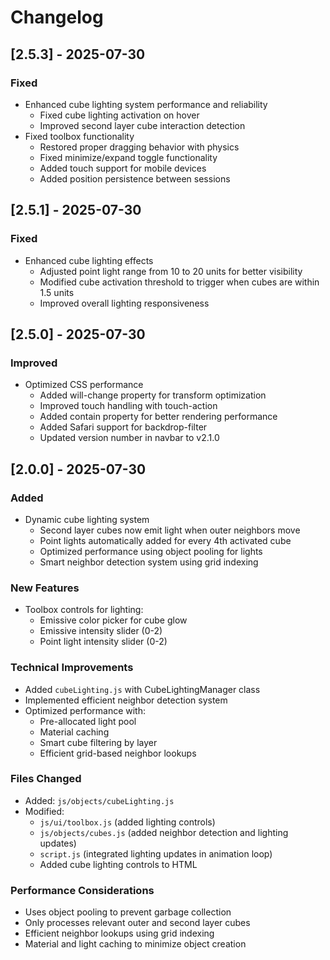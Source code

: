 # Changelog

## [2.5.3] - 2025-07-30
### Fixed
- Enhanced cube lighting system performance and reliability
  - Fixed cube lighting activation on hover
  - Improved second layer cube interaction detection
- Fixed toolbox functionality
  - Restored proper dragging behavior with physics
  - Fixed minimize/expand toggle functionality
  - Added touch support for mobile devices
  - Added position persistence between sessions

## [2.5.1] - 2025-07-30

### Fixed
- Enhanced cube lighting effects
  - Adjusted point light range from 10 to 20 units for better visibility
  - Modified cube activation threshold to trigger when cubes are within 1.5 units
  - Improved overall lighting responsiveness

## [2.5.0] - 2025-07-30

### Improved
- Optimized CSS performance
  - Added will-change property for transform optimization
  - Improved touch handling with touch-action
  - Added contain property for better rendering performance
  - Added Safari support for backdrop-filter
  - Updated version number in navbar to v2.1.0

## [2.0.0] - 2025-07-30

### Added
- Dynamic cube lighting system
  - Second layer cubes now emit light when outer neighbors move
  - Point lights automatically added for every 4th activated cube
  - Optimized performance using object pooling for lights
  - Smart neighbor detection system using grid indexing

### New Features
- Toolbox controls for lighting:
  - Emissive color picker for cube glow
  - Emissive intensity slider (0-2)
  - Point light intensity slider (0-2)

### Technical Improvements
- Added `cubeLighting.js` with CubeLightingManager class
- Implemented efficient neighbor detection system
- Optimized performance with:
  - Pre-allocated light pool
  - Material caching
  - Smart cube filtering by layer
  - Efficient grid-based neighbor lookups

### Files Changed
- Added: `js/objects/cubeLighting.js`
- Modified: 
  - `js/ui/toolbox.js` (added lighting controls)
  - `js/objects/cubes.js` (added neighbor detection and lighting updates)
  - `script.js` (integrated lighting updates in animation loop)
  - Added cube lighting controls to HTML

### Performance Considerations
- Uses object pooling to prevent garbage collection
- Only processes relevant outer and second layer cubes
- Efficient neighbor lookups using grid indexing
- Material and light caching to minimize object creation
